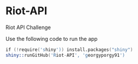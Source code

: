 # Riot-API
Riot API Challenge

Use the following code to run the app

```s
if (!require('shiny')) install.packages("shiny")
shiny::runGitHub('Riot-API', 'georgyporgy91')
```
